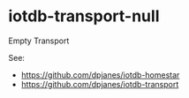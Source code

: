 # iotdb-transport-null
Empty Transport

See:
* https://github.com/dpjanes/iotdb-homestar
* https://github.com/dpjanes/iotdb-transport
